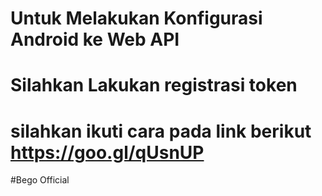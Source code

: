 # Untuk Melakukan Konfigurasi Android ke Web API 
# Silahkan Lakukan registrasi token 
# silahkan ikuti cara pada link berikut https://goo.gl/qUsnUP 

#Bego Official
